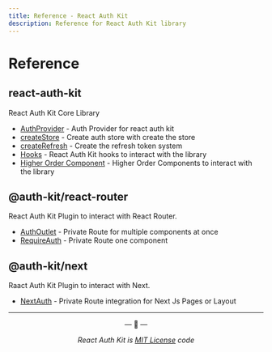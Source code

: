 ```yaml
---
title: Reference - React Auth Kit
description: Reference for React Auth Kit library
---
```


# Reference

<div data-ea-publisher="authkitarkadipme" data-ea-type="text" id="ref_index"></div>

## react-auth-kit

React Auth Kit Core Library

- [AuthProvider](./react-auth-kit/authprovider.md) - Auth Provider for react auth kit
- [createStore](./react-auth-kit/createStore.md) - Create auth store with create the store
- [createRefresh](./react-auth-kit/createRefresh.md) - Create the refresh token system
- [Hooks](./react-auth-kit/hooks/index.md) - React Auth Kit hooks to interact with the library
- [Higher Order Component](./react-auth-kit/hoc/index.md) - Higher Order Components to interact with the library

## @auth-kit/react-router

React Auth Kit Plugin to interact with React Router.

- [AuthOutlet](./react-router/authoutlet.md) - Private Route for multiple components at once
- [RequireAuth](./react-router/requireauth.md) - Private Route one component

## @auth-kit/next

Raact Auth Kit Plugin to interact with Next.

- [NextAuth](./next/next-auth.md) - Private Route integration for Next Js Pages or Layout

---

<p align="center">&mdash; 🔑  &mdash;</p>
<p align="center"><i>React Auth Kit is <a href="https://github.com/react-auth-kit/react-auth-kit/blob/master/LICENSE">MIT License</a> code</i></p>
